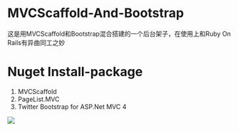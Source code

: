 MVCScaffold-And-Bootstrap
=========================

这是用MVCScaffold和Bootstrap混合搭建的一个后台架子，在使用上和Ruby On Rails有异曲同工之妙
<br/>
# Nuget Install-package #
<ol>
<li>MVCScaffold</li>
<li>PageList.MVC</li>
<li>Twitter Bootstrap for ASP.Net MVC 4</li>
</ol>

<img src="http://photo.weibo.com/1273867640/wbphotos/large/photo_id/3569952084693611?refer=weibofeedv5"></img>
